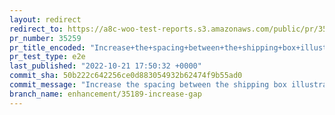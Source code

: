 ```yaml
---
layout: redirect
redirect_to: https://a8c-woo-test-reports.s3.amazonaws.com/public/pr/35259/e2e/index.html
pr_number: 35259
pr_title_encoded: "Increase+the+spacing+between+the+shipping+box+illustration+and+the+dimensions+fields"
pr_test_type: e2e
last_published: "2022-10-21 17:50:32 +0000"
commit_sha: 50b222c642256ce0d883054932b62474f9b55ad0
commit_message: "Increase the spacing between the shipping box illustration and the di…"
branch_name: enhancement/35189-increase-gap
---
```

